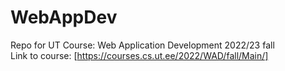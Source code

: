 # WebAppDev
Repo for UT Course: Web Application Development 2022/23 fall  
Link to course: [https://courses.cs.ut.ee/2022/WAD/fall/Main/]

